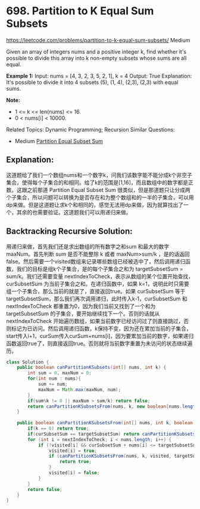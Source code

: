# 698. Partition to K Equal Sum Subsets
<https://leetcode.com/problems/partition-to-k-equal-sum-subsets/>
Medium

Given an array of integers nums and a positive integer k, find whether it's possible to divide this array into k non-empty subsets whose sums are all equal.

**Example 1:**
Input: nums = [4, 3, 2, 3, 5, 2, 1], k = 4
Output: True
Explanation: It's possible to divide it into 4 subsets (5), (1, 4), (2,3), (2,3) with equal sums.
 

**Note:**
* 1 <= k <= len(nums) <= 16.
* 0 < nums[i] < 10000.

Related Topics: Dynamic Programming; Recursion
Similar Questions: 
* Medium [Partition Equal Subset Sum](https://leetcode.com/problems/partition-equal-subset-sum/)

## Explanation: 
这道题给了我们一个数组nums和一个数字k，问我们该数字能不能分成k个非空子集合，使得每个子集合的和相同。给了k的范围是[1,16]，而且数组中的数字都是正数。这跟之前那道 Partition Equal Subset Sum 很类似，但是那道题只让分成两个子集合，所以问题可以转换为是否存在和为整个数组和的一半的子集合，可以用dp来做。但是这道题让求k个和相同的，感觉无法用dp来做，因为就算找出了一个，其余的也需要验证。这道题我们可以用递归来做。

## Backtracking Recursive Solution: 
用递归来做，首先我们还是求出数组的所有数字之和sum 和最大的数字 maxNum。首先判断 sum 是否不能整除 k 或者 maxNum>sum/k ，是的话返回false。然后需要一个visited数组来记录哪些数组已经被选中了，然后调用递归函数，我们的目标是组k个子集合，是的每个子集合之和为 targetSubsetSum = sum/k。我们还需要变量 nextIndexToCheck，表示从数组的某个位置开始查找，curSubsetSum 为当前子集合之和。在递归函数中，如果 k=1，说明此时只需要组一个子集合，那么当前的就是了，直接返回true。如果 curSubsetSum 等于 targetSubsetSum，那么我们再次调用递归，此时传入k-1，curSubsetSum 和 nextIndexToCheck 都重置为0，因为我们当前又找到了一个和为 targetSubsetSum 的子集合，要开始继续找下一个。否则的话就从 nextIndexToCheck 开始遍历数组，如果当前数字已经访问过了则直接跳过，否则标记为已访问。然后调用递归函数，k保持不变，因为还在累加当前的子集合，start传入i+1，curSum传入curSum+nums[i]，因为要累加当前的数字，如果递归函数返回true了，则直接返回true。否则就将当前数字重置为未访问的状态继续遍历。

```java
class Solution {
    public boolean canPartitionKSubsets(int[] nums, int k) {
        int sum = 0, maxNum = 0;
        for(int num : nums){
            sum += num;
            maxNum = Math.max(maxNum, num);
        }
        if(sum%k != 0 || maxNum > sum/k) return false;
        return canPartitionKSubsetsFrom(nums, k, new boolean[nums.length], sum/k, 0, 0);
    }
    
    public boolean canPartitionKSubsetsFrom(int[] nums, int k, boolean[] visited, int targetSubsetSum, int curSubsetSum, int nextIndexToCheck){
        if(k == 0) return true;
        if(curSubsetSum == targetSubsetSum) return canPartitionKSubsetsFrom(nums, k-1, visited, targetSubsetSum, 0, 0);
        for (int i = nextIndexToCheck; i < nums.length; i++) {
            if (!visited[i] && curSubsetSum + nums[i] <= targetSubsetSum) {
                visited[i] = true;
                if (canPartitionKSubsetsFrom(nums, k, visited, targetSubsetSum, curSubsetSum + nums[i], i + 1)) {
                    return true;
                }
                visited[i] = false;
            }
        }
        return false;
    }
}
```